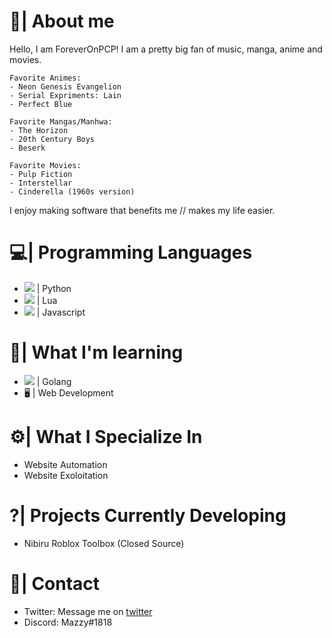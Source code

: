 # 💖| About me
Hello, I am ForeverOnPCP! I am a pretty big fan of music, manga, anime and movies.

    Favorite Animes:
    - Neon Genesis Evangelion
    - Serial Expriments: Lain
    - Perfect Blue
    
    Favorite Mangas/Manhwa:
    - The Horizon
    - 20th Century Boys
    - Beserk
    
    Favorite Movies:
    - Pulp Fiction
    - Interstellar
    - Cinderella (1960s version)

I enjoy making software that benefits me // makes my life easier.

# 💻| Programming Languages
- ![](https://github.com/abrahamcalf/programming-languages-logos/blob/master/src/python/python_16x16.png) | Python
- ![](https://github.com/abrahamcalf/programming-languages-logos/blob/master/src/lua/lua_16x16.png) | Lua
- ![](https://github.com/abrahamcalf/programming-languages-logos/blob/master/src/javascript/javascript_16x16.png) | Javascript

# 💭| What I'm learning
- ![](https://github.com/abrahamcalf/programming-languages-logos/blob/master/src/go/go_16x16.png) | Golang
- 🖥 | Web Development 

# ⚙️| What I Specialize In
- Website Automation
- Website Exoloitation

# ?| Projects Currently Developing
- Nibiru Roblox Toolbox (Closed Source)

# 📱| Contact
- Twitter: Message me on [twitter](https://twitter.com/ForeverOnPCP)
- Discord: Mazzy#1818
